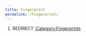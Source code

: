```yaml
---
title: Fingerprint
permalink: /Fingerprint/
---
```


1.  REDIRECT [:Category:Fingerprints](/:Category:Fingerprints "wikilink")

